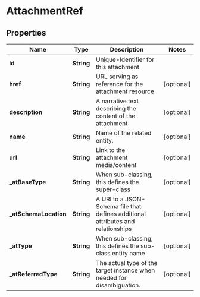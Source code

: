 # AttachmentRef

## Properties
Name | Type | Description | Notes
------------ | ------------- | ------------- | -------------
**id** | **String** | Unique-Identifier for this attachment | 
**href** | **String** | URL serving as reference for the attachment resource |  [optional]
**description** | **String** | A narrative text describing the content of the attachment |  [optional]
**name** | **String** | Name of the related entity. |  [optional]
**url** | **String** | Link to the attachment media/content |  [optional]
**_atBaseType** | **String** | When sub-classing, this defines the super-class |  [optional]
**_atSchemaLocation** | **String** | A URI to a JSON-Schema file that defines additional attributes and relationships |  [optional]
**_atType** | **String** | When sub-classing, this defines the sub-class entity name |  [optional]
**_atReferredType** | **String** | The actual type of the target instance when needed for disambiguation. |  [optional]
